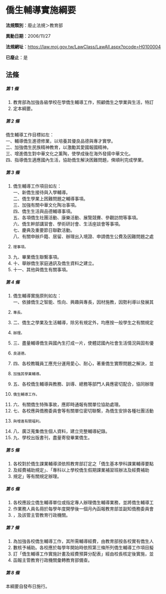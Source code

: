 # 僑生輔導實施綱要

**法規類別**：廢止法規＞教育部

**異動日期**：2006/11/27  

**法規網址**：https://law.moj.gov.tw/LawClass/LawAll.aspx?pcode=H0100004

**已廢止**：是



## 法條
##### 第 1 條
1. 教育部為加強各級學校在學僑生輔導工作，照顧僑生之學業與生活，特訂
1. 定本綱要。

##### 第 2 條
僑生輔導工作目標如左：  
一、輔導僑生進德修業，以培養其優良品德與專才實學。  
二、加強僑生民族精神教育，以激勵其愛國報國精神。  
三、增進僑生對中華文化之薰陶，使學成後在海外發揚中華文化。  
四、指導僑生適應國內生活，協助僑生解決困難問題，俾順利完成學業。

##### 第 3 條
1. 僑生輔導工作項目如左：  
一、新僑生接待與入學輔導。  
二、僑生學業上困難問題之輔導事項。  
三、加強有關中華文化陶冶事項。  
四、僑生生活與品德輔導事項。  
五、各項僑生社團活動、康樂活動、展覽競賽、參觀訪問等事項。  
六、僑生幹部講習會、學術研討會、生活座談會等事項。  
七、慶典及重要節日聯歡活動。  
八、有關申辦戶籍、居留、辦理出入境證、申請僑生公費及因難問題之處
1.     理事項。
1. 九、畢業僑生聯繫事項。
1. 十、舉辦僑生家庭通訊及僑生資料之建立。
1. 十一、其他與僑生有關事項。

##### 第 4 條
1. 僑生輔導實施原則如左：  
一、依據僑生之智能、性向、興趣與專長，因材施教，因勢利導以發展其
1.     專長。
1. 二、僑生之學業及生活輔導，除另有規定外，均應按一般學生之有關規定
1.     辦理。
1. 三、盡量輔導僑生與國內生打成一片，使體認國內社會生活情況與固有優
1.     良道德。
1. 四、各校教職員工應充分運用愛心、耐心，著重僑生實際問題之解決，並
1.     加強其學業輔導。
1. 五、各校僑生輔導與教務、訓導、總務等部門人員應密切配合，協同辦理
1.     僑生輔導工作。
1. 六、有關僑生特殊事故，應即時通報有關單位協助處理。
1. 七、各校應與僑務委員會等有關單位密切聯繫，為僑生安排各種社團活動
1.     與增進有關福利。
1. 八、廣泛蒐集僑生個人資料，建立完整輔導紀錄。
1. 九、學校出版書刊，盡量寄發畢業僑生。

##### 第 5 條
1. 各校對於僑生課業輔導須依照教育部訂定之「僑生基本學科課業輔導要點
1. 及經費補助規定」、「專科以上學校僑生假期課業補習班辦法及經費補助
1. 規定」等有關規定辦理。

##### 第 6 條
1. 各校應設立僑生輔導單位或指定專人辦理僑生輔導業務，並將僑生輔導工
1. 作業務人員名冊於每學年度開學後一個月內函報教育部並副知僑務委員會
1. ，及該管主管教育行政機關。

##### 第 7 條
1. 為加強各校僑生輔導工作，其所需輔導經費，由教育部按各校實有僑生人
1. 數核予補助。各校應於每學年開始時依照第三條所列僑生輔導工作項目擬
1. 訂「僑生輔導工作實施計畫及經費預算分配表」經由校長核定後實施，並
1. 函報主管教育行政機關彙轉教育部備查。

##### 第 8 條
本綱要自發布日施行。


